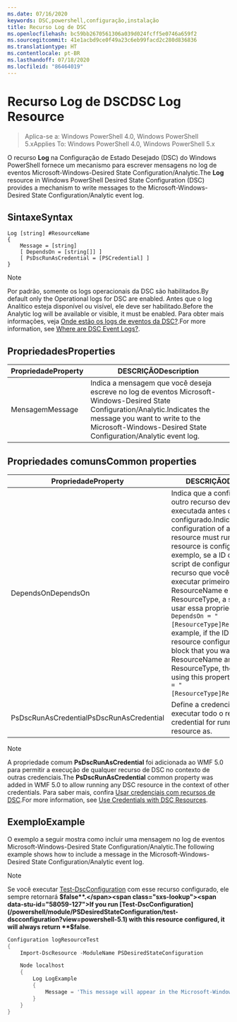 ```yaml
---
ms.date: 07/16/2020
keywords: DSC,powershell,configuração,instalação
title: Recurso Log de DSC
ms.openlocfilehash: bc59bb2670561306a039d024fcff5e0746a659f2
ms.sourcegitcommit: 41e1acbd9ce0f49a23c6eb99facd2c280d836836
ms.translationtype: HT
ms.contentlocale: pt-BR
ms.lasthandoff: 07/18/2020
ms.locfileid: "86464019"
---
```

# <a name="dsc-log-resource"></a><span data-ttu-id="58059-103">Recurso Log de DSC</span><span class="sxs-lookup"><span data-stu-id="58059-103">DSC Log Resource</span></span>

> <span data-ttu-id="58059-104">Aplica-se a: Windows PowerShell 4.0, Windows PowerShell 5.x</span><span class="sxs-lookup"><span data-stu-id="58059-104">Applies To: Windows PowerShell 4.0, Windows PowerShell 5.x</span></span>

<span data-ttu-id="58059-105">O recurso **Log** na Configuração de Estado Desejado (DSC) do Windows PowerShell fornece um mecanismo para escrever mensagens no log de eventos Microsoft-Windows-Desired State Configuration/Analytic.</span><span class="sxs-lookup"><span data-stu-id="58059-105">The **Log** resource in Windows PowerShell Desired State Configuration (DSC) provides a mechanism to write messages to the Microsoft-Windows-Desired State Configuration/Analytic event log.</span></span>

## <a name="syntax"></a><span data-ttu-id="58059-106">Sintaxe</span><span class="sxs-lookup"><span data-stu-id="58059-106">Syntax</span></span>

```Syntax
Log [string] #ResourceName
{
    Message = [string]
    [ DependsOn = [string[]] ]
    [ PsDscRunAsCredential = [PSCredential] ]
}
```

> [!NOTE]
> <span data-ttu-id="58059-107">Por padrão, somente os logs operacionais da DSC são habilitados.</span><span class="sxs-lookup"><span data-stu-id="58059-107">By default only the Operational logs for DSC are enabled.</span></span> <span data-ttu-id="58059-108">Antes que o log Analítico esteja disponível ou visível, ele deve ser habilitado.</span><span class="sxs-lookup"><span data-stu-id="58059-108">Before the Analytic log will be available or visible, it must be enabled.</span></span> <span data-ttu-id="58059-109">Para obter mais informações, veja [Onde estão os logs de eventos da DSC?](../../../troubleshooting/troubleshooting.md#where-are-dsc-event-logs).</span><span class="sxs-lookup"><span data-stu-id="58059-109">For more information, see [Where are DSC Event Logs?](../../../troubleshooting/troubleshooting.md#where-are-dsc-event-logs).</span></span>

## <a name="properties"></a><span data-ttu-id="58059-110">Propriedades</span><span class="sxs-lookup"><span data-stu-id="58059-110">Properties</span></span>

| <span data-ttu-id="58059-111">Propriedade</span><span class="sxs-lookup"><span data-stu-id="58059-111">Property</span></span> |                                                   <span data-ttu-id="58059-112">DESCRIÇÃO</span><span class="sxs-lookup"><span data-stu-id="58059-112">Description</span></span>                                                    |
| -------- | ---------------------------------------------------------------------------------------------------------------- |
| <span data-ttu-id="58059-113">Mensagem</span><span class="sxs-lookup"><span data-stu-id="58059-113">Message</span></span>  | <span data-ttu-id="58059-114">Indica a mensagem que você deseja escreve no log de eventos Microsoft-Windows-Desired State Configuration/Analytic.</span><span class="sxs-lookup"><span data-stu-id="58059-114">Indicates the message you want to write to the Microsoft-Windows-Desired State Configuration/Analytic event log.</span></span> |

## <a name="common-properties"></a><span data-ttu-id="58059-115">Propriedades comuns</span><span class="sxs-lookup"><span data-stu-id="58059-115">Common properties</span></span>

|       <span data-ttu-id="58059-116">Propriedade</span><span class="sxs-lookup"><span data-stu-id="58059-116">Property</span></span>       |                                                                                                                                                          <span data-ttu-id="58059-117">DESCRIÇÃO</span><span class="sxs-lookup"><span data-stu-id="58059-117">Description</span></span>                                                                                                                                                           |
| -------------------- | ------------------------------------------------------------------------------------------------------------------------------------------------------------------------------------------------------------------------------------------------------------------------------------------------------------------------------ |
| <span data-ttu-id="58059-118">DependsOn</span><span class="sxs-lookup"><span data-stu-id="58059-118">DependsOn</span></span>            | <span data-ttu-id="58059-119">Indica que a configuração de outro recurso deve ser executada antes de ele ser configurado.</span><span class="sxs-lookup"><span data-stu-id="58059-119">Indicates that the configuration of another resource must run before this resource is configured.</span></span> <span data-ttu-id="58059-120">Por exemplo, se a ID do bloco de script de configuração do recurso que você deseja executar primeiro for ResourceName e seu tipo for ResourceType, a sintaxe para usar essa propriedade será `DependsOn = "[ResourceType]ResourceName"`.</span><span class="sxs-lookup"><span data-stu-id="58059-120">For example, if the ID of the resource configuration script block that you want to run first is ResourceName and its type is ResourceType, the syntax for using this property is `DependsOn = "[ResourceType]ResourceName"`.</span></span> |
| <span data-ttu-id="58059-121">PsDscRunAsCredential</span><span class="sxs-lookup"><span data-stu-id="58059-121">PsDscRunAsCredential</span></span> | <span data-ttu-id="58059-122">Define a credencial para executar todo o recurso.</span><span class="sxs-lookup"><span data-stu-id="58059-122">Sets the credential for running the entire resource as.</span></span>                                                                                                                                                                                                                                                                        |

> [!NOTE]
> <span data-ttu-id="58059-123">A propriedade comum **PsDscRunAsCredential** foi adicionada ao WMF 5.0 para permitir a execução de qualquer recurso de DSC no contexto de outras credenciais.</span><span class="sxs-lookup"><span data-stu-id="58059-123">The **PsDscRunAsCredential** common property was added in WMF 5.0 to allow running any DSC resource in the context of other credentials.</span></span> <span data-ttu-id="58059-124">Para saber mais, confira [Usar credenciais com recursos de DSC](../../../configurations/runasuser.md).</span><span class="sxs-lookup"><span data-stu-id="58059-124">For more information, see [Use Credentials with DSC Resources](../../../configurations/runasuser.md).</span></span>

## <a name="example"></a><span data-ttu-id="58059-125">Exemplo</span><span class="sxs-lookup"><span data-stu-id="58059-125">Example</span></span>

<span data-ttu-id="58059-126">O exemplo a seguir mostra como incluir uma mensagem no log de eventos Microsoft-Windows-Desired State Configuration/Analytic.</span><span class="sxs-lookup"><span data-stu-id="58059-126">The following example shows how to include a message in the Microsoft-Windows-Desired State Configuration/Analytic event log.</span></span>

> [!NOTE]
> <span data-ttu-id="58059-127">Se você executar [Test-DscConfiguration](/powershell/module/PSDesiredStateConfiguration/test-dscconfiguration?view=powershell-5.1) com esse recurso configurado, ele sempre retornará **$false**.</span><span class="sxs-lookup"><span data-stu-id="58059-127">If you run [Test-DscConfiguration](/powershell/module/PSDesiredStateConfiguration/test-dscconfiguration?view=powershell-5.1) with this resource configured, it will always return **$false**.</span></span>

```powershell
Configuration logResourceTest
{
    Import-DscResource -ModuleName PSDesiredStateConfiguration

    Node localhost
    {
        Log LogExample
        {
            Message = 'This message will appear in the Microsoft-Windows-Desired State Configuration/Analytic event log.'
        }
    }
}
```
